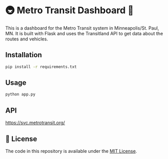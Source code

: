 # 🚇 Metro Transit Dashboard 🚌

This is a dashboard for the Metro Transit system in Minneapolis/St. Paul, MN. It is built with Flask and uses the Transitland API to get data about the routes and vehicles.

## Installation

```bash
pip install -r requirements.txt
```

## Usage

```bash
python app.py
```

## API

https://svc.metrotransit.org/

## 📜 License

The code in this repository is available under the [MIT License](LICENSE).
